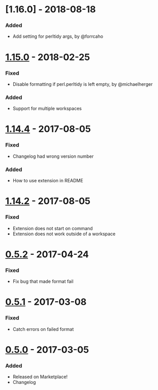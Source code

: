 # [1.16.0] - 2018-08-18

### Added

-   Add setting for perltidy args, by @forrcaho

# [1.15.0] - 2018-02-25

### Fixed

-   Disable formatting if perl.perltidy is left empty, by @michaelherger

### Added

-   Support for multiple workspaces

# [1.14.4] - 2017-08-05

### Fixed

-   Changelog had wrong version number

### Added

-   How to use extension in README

# [1.14.2] - 2017-08-05

### Fixed

-   Extension does not start on command
-   Extension does not work outside of a workspace

# [0.5.2] - 2017-04-24

### Fixed

-   Fix bug that made format fail

# [0.5.1] - 2017-03-08

### Fixed

-   Catch errors on failed format

# [0.5.0] - 2017-03-05

### Added

-   Released on Marketplace!
-   Changelog

[1.15.0]: https://github.com/henriiik/vscode-perl/compare/1.14.4...master
[1.14.4]: https://github.com/henriiik/vscode-perl/compare/1.14.2...1.14.4
[1.14.2]: https://github.com/henriiik/vscode-perl/compare/0.5.2...1.14.2
[0.5.2]: https://github.com/henriiik/vscode-perl/compare/0.5.1...0.5.2
[0.5.1]: https://github.com/henriiik/vscode-perl/compare/0.5.0...0.5.1
[0.5.0]: https://github.com/henriiik/vscode-perl/
